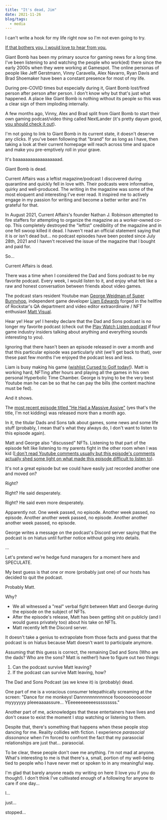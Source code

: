 ```yaml
---
title: "It's dead, Jim"
date: 2021-11-26
blog/tags:
  - media
---
```


I can't write a hook for my life right now so I'm not even going to try.

[If that bothers you, I would love to hear from you.](mailto:fuck-off@strategineer.com)

Giant Bomb has been my primary source for gaming news for a long time. I've been
listening to and watching the people who work(ed) there since the early 2000s
when they were working at Gamespot. The online personas of people like Jeff
Gerstmann, Vinny Caravella, Alex Navarro, Ryan Davis and Brad Shoemaker have
been a constant presence for most of my life.

During pre-COVID times but especially during it, Giant Bomb lost/fired person
after person after person. I don't know why but that's just what happened. A
place like Giant Bomb is nothing without its people so this was a clear sign of
them imploding internally.

A few months ago, Vinny, Alex and Brad split from Giant Bomb to start their own
gaming podcast/video thing called NextLander (it's pretty dayum good,
[you should check it out](https://www.patreon.com/nextlander/)).

I'm not going to link to Giant Bomb in its current state, it doesn't deserve any
clicks. If you've been following that "brand" for as long as I have, then taking
a look at their current homepage will reach across time and space and make you
pre-emptively roll in your grave.

It's baaaaaaaaaaaaaaaaaad.

Giant Bomb is dead.

Current Affairs was a leftist magazine/podcast I discovered during quarantine
and quickly fell in love with. Their podcasts were informative, quirky and
well-produced. The writing in the magazine was some of the most eloquent and
interesting I've ever read. It inspired me to actively engage in my passion for
writing and become a better writer and I'm grateful for that.

In August 2021, Current Affairs's founder Nathan J. Robinson attempted to fire
staffers for attempting to organize the magazine as a worker-owned co-op. This
completely destroyed the "leftist" credibility of the magazine and in one fell
swoop killed it dead. I haven't read an official statement saying that it is or
isn't dead but... no podcast episodes have been posted since July 28th, 2021 and
I haven't received the issue of the magazine that I bought and paid for.

So...

Current Affairs is dead.

There was a time when I considered the Dad and Sons podcast to be my favorite
podcast. Every week, I would listen to it, and enjoy what felt like a raw and
honest conversation between friends about video games.

The podcast stars resident Youtube man
[George Weidman of Super Bunnyhop](https://www.youtube.com/user/bunnyhopshow),
independent game developer [Liam Edwards](https://twitter.com/LiamBME) forged in
the hellfire of Rockstar's QA department and video editor extraordinaire / NFT
enthusiast [Matt Visual](https://twitter.com/mattvisual).

Hear ye! Hear ye! I hereby declare that the Dad and Sons podcast is no longer my
favorite podcast (check out the
[Play Watch Listen podcast](https://playwatchlisten.libsyn.com/) if four game
industry insiders talking about anything and everything sounds interesting to
you).

Ignoring that there hasn't been an episode released in over a month and that
this particular episode was particularly shit (we'll get back to that), over
these past few months I've enjoyed the podcast less and less.

Liam is busy making his game
([wishlist Cursed to Golf today!](https://store.steampowered.com/app/1726120/Cursed_to_Golf/)).
Matt is working hard, NFTing after hours and playing all the games in his own
personal Hyperbolic Time Chamber. George is trying to be the very best Youtube
man he can be so that he can pay the bills (the content machine must be fed).

And it shows.

The
[most recent episode titled "He Had a Massive Assive"](https://soundcloud.com/user-872413404/dad-sons-186-he-had-a-massive-assive)
(yes that's the title, I'm not kidding) was released more than a month ago.

In it, the titular Dads and Sons talk about games, some news and some life stuff
(probably, I mean that's what they always do, I don't want to listen to this
episode again).

Matt and George also "discussed" NFTs. Listening to that part of the episode
felt like listening to my parents fight in the other room when I was kid
([I don't read Youtube comments usually but this episode's comments actually shed some light on what made this episode difficult to listen to](https://www.youtube.com/watch?v=J4ISOu2yFME)).

It's not a great episode but we could have easily just recorded another one and
moved on?

Right?

Right? He said desperately.

Right? He said even more desperately.

Apparently not. One week passed, no episode. Another week passed, no episode.
Another another week passed, no episode. Another another another week passed, no
episode.

George writes a message on the podcast's Discord server saying that the podcast
is on hiatus until further notice without going into details.

...

Let's pretend we're hedge fund managers for a moment here and SPECULATE.

My best guess is that one or more (probably just one) of our hosts has decided
to quit the podcast.

Probably Matt.

Why?

- We all witnessed a "real" verbal fight between Matt and George during the
  episode on the subject of NFTs.
- After the episode's release, Matt has been getting shit on publicly (and I
  would guess privately too) about his take on NFTs.
- Matt recently left the Discord server.

It doesn't take a genius to extrapolate from those facts and guess that the
podcast is on hiatus because Matt doesn't want to participate anymore.

Assuming that this guess is correct, the remaining Dad and Sons (Who are the
dads? Who are the sons? Matt is neither!) have to figure out two things:

1. Can the podcast survive Matt leaving?
2. If the podcast can survive Matt leaving, how?

The Dad and Sons Podcast (as we knew it) is (probably) dead.

One part of me is a voracious consumer telepathically screaming at the screen:
"Dance for me monkeys! Dannnnnnnnnnnce fooooooooooooor myyyyyyy
pleeeaaaassure... YEeeeeeeeeeesssssssss."

Another part of me, acknowledges that these entertainers have lives and don't
cease to exist the moment I stop watching or listening to them.

Despite that, there's something that happens when these people stop dancing for
me. Reality collides with fiction. I experience _parasocial dissonance_ when I'm
forced to confront the fact that my parasocial relationships are just that...
parasocial.

To be clear, these people don't owe me anything. I'm not mad at anyone. What's
interesting to me is that there's a, small, portion of my well-being tied to
people who I have never met or spoken to in any meaningful way.

I'm glad that barely anyone reads my writing on here (I love you if you do
though!). I don't think I've cultivated enough of a following for anyone to care
if one day...

I...

just...

stopped...
